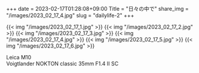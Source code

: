 +++
date  = 2023-02-17T01:28:08+09:00
Title = "日々の中で"
share_img = "/images/2023_02_17_4.jpg"
slug = "dailylife-2"
+++

{{< img "/images/2023_02_17_1.jpg" >}}
{{< img "/images/2023_02_17_2.jpg" >}}
{{< img "/images/2023_02_17_3.jpg" >}}
{{< img "/images/2023_02_17_4.jpg" >}}
{{< img "/images/2023_02_17_5.jpg" >}}
{{< img "/images/2023_02_17_6.jpg" >}}

Leica M10<br>
Voigtlander NOKTON classic 35mm F1.4 Ⅱ SC<br>
